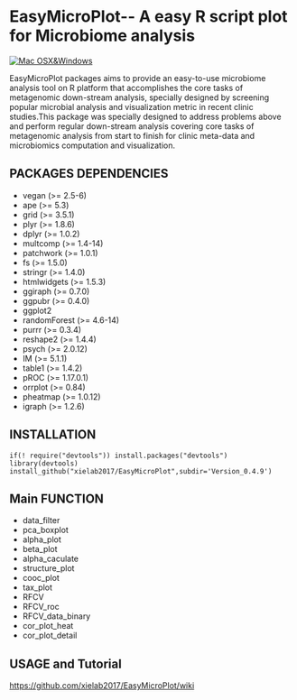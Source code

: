 # EasyMicroPlot-- A easy R script plot  for Microbiome  analysis
[![Mac OSX&Windows](https://img.shields.io/badge/ForgiveDB-HuiZ-brightgreen.svg)](https://github.com/hui-z/ForgiveDB)

EasyMicroPlot packages aims to provide an easy-to-use microbiome analysis tool on R platform that accomplishes the core tasks of metagenomic down-stream analysis, specially designed by screening popular microbial analysis and visualization metric in recent clinic studies.This package was specially designed to address problems above and perform regular down-stream analysis covering core tasks of metagenomic analysis from start to finish for clinic meta-data and microbiomics computation and visualization.


## PACKAGES DEPENDENCIES 
* vegan (>= 2.5-6)
* ape (>= 5.3) 
* grid (>= 3.5.1)
* plyr (>= 1.8.6)
* dplyr (>= 1.0.2)
* multcomp (>= 1.4-14)
* patchwork (>= 1.0.1)
* fs (>= 1.5.0)
* stringr (>= 1.4.0)
* htmlwidgets (>= 1.5.3)
* ggiraph (>= 0.7.0)
* ggpubr (>= 0.4.0)
* ggplot2
* randomForest (>= 4.6-14)
* purrr (>= 0.3.4)
* reshape2 (>= 1.4.4)
* psych (>= 2.0.12)
* IM (>= 5.1.1)
* table1 (>= 1.4.2)
* pROC (>= 1.17.0.1)
* orrplot (>= 0.84)
* pheatmap (>= 1.0.12)
* igraph (>= 1.2.6)

## INSTALLATION

	if(! require("devtools")) install.packages("devtools")
	library(devtools)
	install_github("xielab2017/EasyMicroPlot",subdir='Version_0.4.9')


				
## Main FUNCTION

* data_filter
* pca_boxplot
* alpha_plot
* beta_plot
* alpha_caculate
* structure_plot
* cooc_plot
* tax_plot
* RFCV
* RFCV_roc
* RFCV_data_binary
* cor_plot_heat
* cor_plot_detail

## USAGE and Tutorial
https://github.com/xielab2017/EasyMicroPlot/wiki

